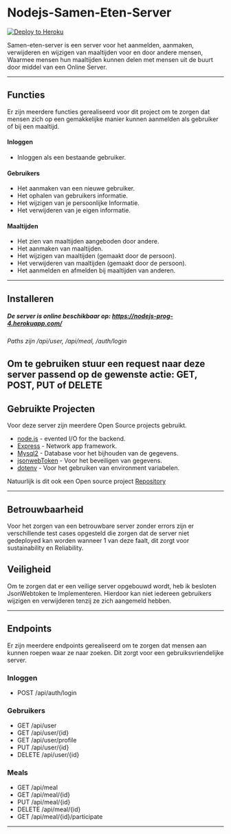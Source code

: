 # Nodejs-Samen-Eten-Server
[![Deploy to Heroku](https://github.com/Jelmer1220000/prog-4/actions/workflows/main.yml/badge.svg)](https://github.com/Jelmer1220000/prog-4/actions/workflows/main.yml)

Samen-eten-server is een server voor het aanmelden, aanmaken, verwijderen en wijzigen van maaltijden voor en door andere mensen, Waarmee mensen hun maaltijden kunnen delen met mensen uit de buurt door middel van een Online Server.

----

## Functies
Er zijn meerdere functies gerealiseerd voor dit project om te zorgen dat mensen zich op een gemakkelijke manier kunnen aanmelden als gebruiker of bij een maaltijd.
#### Inloggen

- Inloggen als een bestaande gebruiker.
#### Gebruikers
- Het aanmaken van een nieuwe gebruiker.
- Het ophalen van gebruikers informatie.
- Het wijzigen van je persoonlijke Informatie.
- Het verwijderen van je eigen informatie.
#### Maaltijden
- Het zien van maaltijden aangeboden door andere.
- Het aanmaken van maaltijden.
- Het wijzigen van maaltijden (gemaakt door de persoon).
- Het verwijderen van maaltijden (gemaakt door de persoon).
- Het aanmelden en afmelden bij maaltijden van anderen.
----
## Installeren
##### De server is online beschikbaar op: https://nodejs-prog-4.herokuapp.com/
###### Paths zijn /api/user, /api/meal, /auth/login
Om te gebruiken stuur een request naar deze server passend op de gewenste actie:
GET, POST, PUT of DELETE
---

## Gebruikte Projecten
Voor deze server zijn meerdere Open Source projects gebruikt.

- [node.js](https://nodejs.org/en/) - evented I/O for the backend.
- [Express](https://expressjs.com/) - Network app framework.
- [Mysql2](https://www.npmjs.com/package/mysql2) - Database voor het bijhouden van de gegevens.
- [jsonwebToken](https://www.npmjs.com/package/jsonwebtoken) - Voor het beveiligen van gegevens.
- [dotenv](https://www.npmjs.com/package/dotenv) - Voor het gebruiken van environment variabelen.

Natuurlijk is dit ook een Open source project [Repository](https://github.com/Jelmer1220000/prog-4)

---

## Betrouwbaarheid

Voor het zorgen van een betrouwbare server zonder errors zijn er verschillende test cases opgesteld die zorgen dat de server niet gedeployed kan worden wanneer 1 van deze faalt, dit zorgt voor sustainability en Reliability.

## Veiligheid

Om te zorgen dat er een veilige server opgebouwd wordt, heb ik besloten JsonWebtoken te Implementeren. Hierdoor kan niet iedereen gebruikers wijzigen en verwijderen tenzij ze zich aangemeld hebben.

---

## Endpoints
Er zijn meerdere endpoints gerealiseerd om te zorgen dat mensen aan kunnen roepen waar ze naar zoeken. Dit zorgt voor een gebruiksvriendelijke server.
### Inloggen
- POST /api/auth/login
### Gebruikers
- GET /api/user
- GET /api/user/{id}
- GET /api/user/profile
- PUT /api/user/{id}
- DELETE /api/user/{id}
### Meals
- GET /api/meal
- GET /api/meal/{id}
- PUT /api/meal/{id}
- DELETE /api/meal/{id}
- GET /api/meal/{id}/participate

---